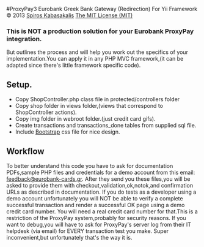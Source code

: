 ﻿#ProxyPay3 Eurobank Greek Bank Gateway (Redirection) For Yii Framework
 © 2013  [Spiros Kabasakalis](http://iws.kabasakalis.gr/)
  [The MIT License (MIT)]( http://opensource.org/licenses/MIT)
 
### This is NOT a production solution for your Eurobank ProxyPay integration.
But outlines the  process and will help you work out the specifics of  your implementation.You can apply it in any PHP MVC framework,(it can be adapted since there's little framework specific code).
  
## Setup.
 - Copy ShopController.php class file in protected/controllers folder
 - Copy shop folder in views folder,(views that correspond to ShopController actions).
 - Copy img folder in webroot folder.(just credit card gifs).
 - Create transactions and transactions_done tables from supplied sql file.
 - Include [Bootstrap](http://twitter.github.com/bootstrap/) css file for nice design.

## Workflow
   To better understand this code you have to ask for documentation
    PDFs,sample PHP files and  credentials for a demo account  from this email:
    feedback@eurobank-cards.gr.
    After they send you these files,you will be asked to provide them with checkout,validation,ok,notok,and
    confirmation URLs as described in documentation.
    If you do tests as a developer using a demo account unfortunately you will NOT be able to verify a complete
	successful transaction and render a successful OK page using a demo credit card number.
	You will need a real credit card number for that.This is a restriction of the ProxyPay system,probably for security reasons.
    If you want to debug,you will have to ask for ProxyPay's server log from their IT helpdesk (via email) for EVERY transaction test you make.
    Super inconvenient,but unfortunately that's the way it is.









